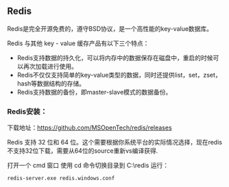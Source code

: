## Redis 

Redis是完全开源免费的，遵守BSD协议，是一个高性能的key-value数据库。

Redis 与其他 key - value 缓存产品有以下三个特点：

* Redis支持数据的持久化，可以将内存中的数据保存在磁盘中，重启的时候可以再次加载进行使用。      
* Redis不仅仅支持简单的key-value类型的数据，同时还提供list，set，zset，hash等数据结构的存储。
* Redis支持数据的备份，即master-slave模式的数据备份。

###  Redis安装：

下载地址：<https://github.com/MSOpenTech/redis/releases>

Redis 支持 32 位和 64 位。这个需要根据你系统平台的实际情况选择，现在redis不支持32位下载，需要从64位的source重新vs编译获得.

打开一个 cmd 窗口 使用 cd 命令切换目录到 C:\redis 运行：

```
redis-server.exe redis.windows.conf
```
